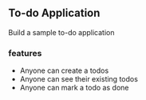 ## To-do Application
Build a sample to-do application 
### features
- Anyone can create a todos
- Anyone can see their existing todos
- Anyone can mark a todo as done